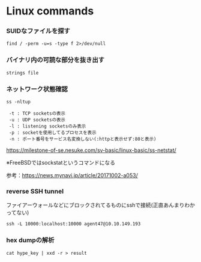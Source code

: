 # Linux commands

### SUIDなファイルを探す

```
find / -perm -u=s -type f 2>/dev/null
```

### バイナリ内の可読な部分を抜き出す

```
strings file
```

### ネットワーク状態確認

```
ss -nltup
```

```
 -t : TCP socketsの表示
 -u : UDP socketsの表示
 -l : listening socketsのみ表示
 -p : socketを使用してるプロセスを表示
 -n : ポート番号をサービス名変換しない(:httpと表示せず:80と表示)
```

https://milestone-of-se.nesuke.com/sv-basic/linux-basic/ss-netstat/

※FreeBSDではsockstatというコマンドになる

参考：https://news.mynavi.jp/article/20171002-a053/
### reverse SSH tunnel
ファイアーウォールなどにブロックされてるものにsshで接続(正直あんまりわかってない)

```
ssh -L 10000:localhost:10000 agent47@10.10.149.193
```


### hex dumpの解析

```
cat hype_key | xxd -r > result
```
